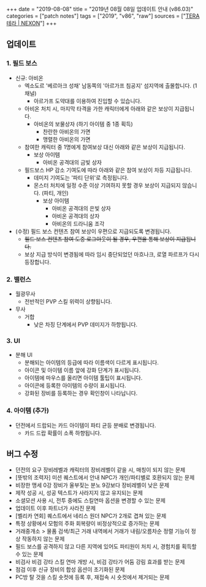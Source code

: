 +++
date = "2019-08-08"
title = "2019년 08월 08일 업데이트 안내 (v86.03)"
categories = ["patch notes"]
tags = ["2019", "v86", "raw"]
sources = ["[TERA 테라 | NEXON](http://tera.nexon.com/news/update/view.aspx?n4articlesn=404)"]
+++

## 업데이트

### **1.** 필드 보스
- 신규: 아비온
  - 엑소도르 '베르아크 성채' 남동쪽의 '아르가프 침공지' 섬지역에 출몰합니다. (1채널)
    - 아르가프 도약대를 이용하여 진입할 수 있습니다.
  - 아비온 처치 시, 마지막 타격을 가한 캐릭터에게 아래와 같은 보상이 지급됩니다.
    - 아비온의 보물상자 (하기 아이템 중 1종 획득)
      - 찬란한 아비온의 가면
      - 맹렬한 아비온의 가면
  - 참여한 캐릭터 중 1명에게 참여보상 대신 아래와 같은 보상이 지급됩니다.
    - 보상 아이템
      - 아비온 공격대의 금빛 상자
  - 필드보스 HP 감소 기여도에 따라 아래와 같은 참여 보상이 차등 지급됩니다.
    - 데미지 기여도는 '파티 단위'로 측정됩니다.
    - 몬스터 처치에 일정 수준 이상 기여하지 못할 경우 보상이 지급되지 않습니다. (파티, 개인)
      - 보상 아이템
        - 아비온 공격대의 은빛 상자
        - 아비온 공격대의 상자
        - 아비온의 드라니움 조각
- (수정) 필드 보스 컨텐츠 참여 보상이 우편으로 지급되도록 변경됩니다.
  - ~~필드 보스 컨텐츠 참여 도중 로그아웃이 될 경우, 우편을 통해 보상이 지급됩니다.~~
  - 보상 지급 방식이 변경됨에 따라 임시 중단되었던 마흐나크, 로열 파르프가 다시 등장합니다.

### **2.** 밸런스
- 월광무사
  - 전반적인 PVP 스킬 위력이 상향됩니다.
- 무사
  - 거합
    - 낮은 차징 단계에서 PVP 데미지가 하향됩니다.

### **3.** UI
- 분해 UI
  - 분해되는 아이템의 등급에 따라 이름색이 다르게 표시됩니다.
  - 아이콘 및 아이템 이름 앞에 강화 단계가 표시됩니다.
  - 아이템에 마우스를 올리면 아이템 툴팁이 표시됩니다.
  - 아이콘에 등록한 아이템의 수량이 표시됩니다.
  - 강화된 장비를 등록하는 경우 확인창이 나타납니다.

### **4.** 아이템 (추가)
- 던전에서 드랍되는 카드 아이템이 파티 균등 분배로 변경됩니다.
  - 카드 드랍 확률이 소폭 하향됩니다.

## 버그 수정

- 던전의 요구 장비레벨과 캐릭터의 장비레벨이 같을 시, 매칭이 되지 않는 문제
- [뜻밖의 조력자] 미션 퀘스트에서 안내 NPC가 개인/파티별로 호환되지 않는 문제
- 비장한 맹세 0강 장비가 울부짖는 분노 9강보다 장비레벨이 낮은 문제
- 제작 성공 시, 성공 텍스트가 사라지지 않고 유지되는 문제
- 소셜모션 사용 시, 전투 중에도 스킬연마 옵션을 변경할 수 있는 문제
- 업데이트 이후 파트너가 사라진 문제
- [벨리카 연회] 퀘스트에서 네리스 원더 NPC가 2개로 겹쳐 있는 문제
- 특정 상황에서 모험의 주화 회복량이 비정상적으로 증가하는 문제
- 거래중개소 > 물품 검색/최근 거래 내역에서 거래가 내림/오름차순 정렬 기능이 정상 작동하지 않는 문제
- 필드 보스를 공격하지 않고 다른 지역에 있어도 파티원이 처치 시, 경험치를 획득할 수 있는 문제
- 비검사 비검 강타 스킬 연마 개방 시, 비검 강타가 어둠 강림 효과를 받는 문제
- 점검 이후 신규 장비의 합성 옵션이 초기화된 문제
- PC방 탈 것을 스킬 숏컷에 등록 후, 재접속 시 숏컷에서 제거되는 문제
